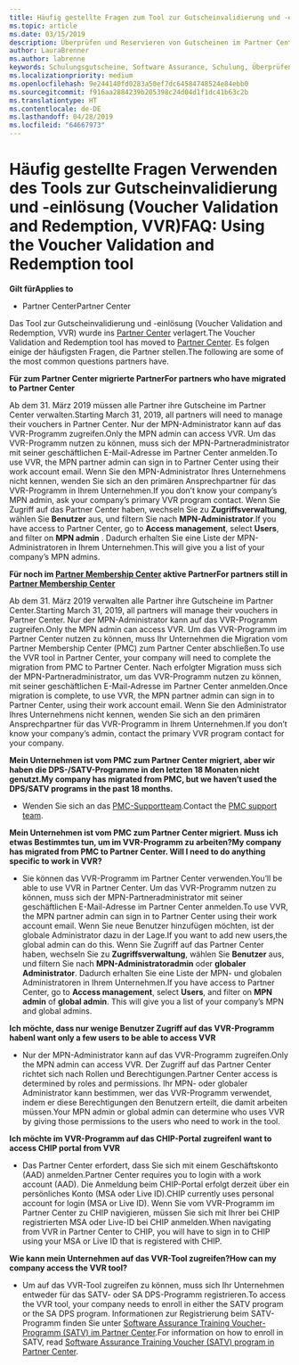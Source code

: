 ```yaml
---
title: Häufig gestellte Fragen zum Tool zur Gutscheinvalidierung und -einlösung (Voucher Validation and Redemption, VVR) | Partner Center
ms.topic: article
ms.date: 03/15/2019
description: Überprüfen und Reservieren von Gutscheinen im Partner Center
author: LauraBrenner
ms.author: labrenne
keywords: Schulungsgutscheine, Software Assurance, Schulung, Überprüfen von Gutscheinen, Reservieren von Gutscheinen
ms.localizationpriority: medium
ms.openlocfilehash: 9e244140fd0283a50ef7dc64584748524e84ebb0
ms.sourcegitcommit: f916aa2884239b205398c24d04d1f1dc41b63c2b
ms.translationtype: HT
ms.contentlocale: de-DE
ms.lasthandoff: 04/28/2019
ms.locfileid: "64667973"
---
```

# <a name="faq-using-the-voucher-validation-and-redemption-tool"></a><span data-ttu-id="3e364-104">Häufig gestellte Fragen Verwenden des Tools zur Gutscheinvalidierung und -einlösung (Voucher Validation and Redemption, VVR)</span><span class="sxs-lookup"><span data-stu-id="3e364-104">FAQ: Using the Voucher Validation and Redemption tool</span></span> 

<span data-ttu-id="3e364-105">**Gilt für**</span><span class="sxs-lookup"><span data-stu-id="3e364-105">**Applies to**</span></span>

- <span data-ttu-id="3e364-106">Partner Center</span><span class="sxs-lookup"><span data-stu-id="3e364-106">Partner Center</span></span>

<span data-ttu-id="3e364-107">Das Tool zur Gutscheinvalidierung und -einlösung (Voucher Validation and Redemption, VVR) wurde ins [Partner Center](https://partner.microsoft.com/en-us/pcv/dashboard/overview) verlagert.</span><span class="sxs-lookup"><span data-stu-id="3e364-107">The Voucher Validation and Redemption tool has moved to [Partner Center](https://partner.microsoft.com/en-us/pcv/dashboard/overview).</span></span> <span data-ttu-id="3e364-108">Es folgen einige der häufigsten Fragen, die Partner stellen.</span><span class="sxs-lookup"><span data-stu-id="3e364-108">The following are some of the most common questions partners have.</span></span> 

<span data-ttu-id="3e364-109">**Für zum Partner Center migrierte Partner**</span><span class="sxs-lookup"><span data-stu-id="3e364-109">**For partners who have migrated to Partner Center**</span></span>

 <span data-ttu-id="3e364-110">Ab dem 31. März 2019 müssen alle Partner ihre Gutscheine im Partner Center verwalten.</span><span class="sxs-lookup"><span data-stu-id="3e364-110">Starting March 31, 2019, all partners will need to manage their vouchers in Partner Center.</span></span> <span data-ttu-id="3e364-111">Nur der MPN-Administrator kann auf das VVR-Programm zugreifen.</span><span class="sxs-lookup"><span data-stu-id="3e364-111">Only the MPN admin can access VVR.</span></span> <span data-ttu-id="3e364-112">Um das VVR-Programm nutzen zu können, muss sich der MPN-Partneradministrator mit seiner geschäftlichen E-Mail-Adresse im Partner Center anmelden.</span><span class="sxs-lookup"><span data-stu-id="3e364-112">To use VVR, the MPN partner admin can sign in to Partner Center using their work account email.</span></span> <span data-ttu-id="3e364-113">Wenn Sie den MPN-Administrator Ihres Unternehmens nicht kennen, wenden Sie sich an den primären Ansprechpartner für das VVR-Programm in Ihrem Unternehmen.</span><span class="sxs-lookup"><span data-stu-id="3e364-113">If you don’t know your company’s MPN admin, ask your company’s primary VVR program contact.</span></span>  <span data-ttu-id="3e364-114">Wenn Sie Zugriff auf das Partner Center haben, wechseln Sie zu **Zugriffsverwaltung**, wählen Sie **Benutzer** aus, und filtern Sie nach **MPN-Administrator**.</span><span class="sxs-lookup"><span data-stu-id="3e364-114">If you have access to Partner Center, go to **Access management**, select **Users**, and filter on **MPN admin** .</span></span> <span data-ttu-id="3e364-115">Dadurch erhalten Sie eine Liste der MPN-Administratoren in Ihrem Unternehmen.</span><span class="sxs-lookup"><span data-stu-id="3e364-115">This will give you a list of your company’s MPN admins.</span></span>  

<span data-ttu-id="3e364-116">**Für noch im [Partner Membership Center](https://partner.microsoft.com/) aktive Partner**</span><span class="sxs-lookup"><span data-stu-id="3e364-116">**For partners still in [Partner Membership Center](https://partner.microsoft.com/)**</span></span>

<span data-ttu-id="3e364-117">Ab dem 31. März 2019 verwalten alle Partner ihre Gutscheine im Partner Center.</span><span class="sxs-lookup"><span data-stu-id="3e364-117">Starting March 31, 2019, all partners will manage their vouchers in Partner Center.</span></span> <span data-ttu-id="3e364-118">Nur der MPN-Administrator kann auf das VVR-Programm zugreifen.</span><span class="sxs-lookup"><span data-stu-id="3e364-118">Only the MPN admin can access VVR.</span></span> <span data-ttu-id="3e364-119">Um das VVR-Programm im Partner Center nutzen zu können, muss Ihr Unternehmen die Migration vom Partner Membership Center (PMC) zum Partner Center abschließen.</span><span class="sxs-lookup"><span data-stu-id="3e364-119">To use the VVR tool in Partner Center, your company will need to complete the migration from PMC to Partner Center.</span></span> <span data-ttu-id="3e364-120">Nach erfolgter Migration muss sich der MPN-Partneradministrator, um das VVR-Programm nutzen zu können, mit seiner geschäftlichen E-Mail-Adresse im Partner Center anmelden.</span><span class="sxs-lookup"><span data-stu-id="3e364-120">Once migration is complete, to use VVR, the MPN partner admin can sign in to Partner Center, using their work account email.</span></span> <span data-ttu-id="3e364-121">Wenn Sie den Administrator Ihres Unternehmens nicht kennen, wenden Sie sich an den primären Ansprechpartner für das VVR-Programm in Ihrem Unternehmen.</span><span class="sxs-lookup"><span data-stu-id="3e364-121">If you don’t know your company’s admin, contact the primary VVR program contact for your company.</span></span>  


<span data-ttu-id="3e364-122">**Mein Unternehmen ist vom PMC zum Partner Center migriert, aber wir haben die DPS-/SATV-Programme in den letzten 18 Monaten nicht genutzt.**</span><span class="sxs-lookup"><span data-stu-id="3e364-122">**My company has migrated from PMC, but we haven’t used the DPS/SATV programs in the past 18 months.**</span></span>

- <span data-ttu-id="3e364-123">Wenden Sie sich an das [PMC-Supportteam](mailto:proghelp@microsoft.com).</span><span class="sxs-lookup"><span data-stu-id="3e364-123">Contact the [PMC support team](mailto:proghelp@microsoft.com).</span></span> 


<span data-ttu-id="3e364-124">**Mein Unternehmen ist vom PMC zum Partner Center migriert. Muss ich etwas Bestimmtes tun, um im VVR-Programm zu arbeiten?**</span><span class="sxs-lookup"><span data-stu-id="3e364-124">**My company has migrated from PMC to Partner Center. Will I need to do anything specific to work in VVR?**</span></span> 

- <span data-ttu-id="3e364-125">Sie können das VVR-Programm im Partner Center verwenden.</span><span class="sxs-lookup"><span data-stu-id="3e364-125">You’ll be able to use VVR in Partner Center.</span></span>  <span data-ttu-id="3e364-126">Um das VVR-Programm nutzen zu können, muss sich der MPN-Partneradministrator mit seiner geschäftlichen E-Mail-Adresse im Partner Center anmelden.</span><span class="sxs-lookup"><span data-stu-id="3e364-126">To use VVR, the MPN partner admin can sign in to Partner Center using their work account email.</span></span> <span data-ttu-id="3e364-127">Wenn Sie neue Benutzer hinzufügen möchten, ist der globale Administrator dazu in der Lage.</span><span class="sxs-lookup"><span data-stu-id="3e364-127">If you want to add new users,the global admin can do this.</span></span> <span data-ttu-id="3e364-128">Wenn Sie Zugriff auf das Partner Center haben, wechseln Sie zu **Zugriffsverwaltung**, wählen Sie **Benutzer** aus, und filtern Sie nach **MPN-Administratoradmin** oder **globaler Administrator**. Dadurch erhalten Sie eine Liste der MPN- und globalen Administratoren in Ihrem Unternehmen.</span><span class="sxs-lookup"><span data-stu-id="3e364-128">If you have access to Partner Center, go to **Access management**, select **Users**, and filter on **MPN admin** of **global admin**. This will give you a list of your company’s MPN and global admins.</span></span>  

<span data-ttu-id="3e364-129">**Ich möchte, dass nur wenige Benutzer Zugriff auf das VVR-Programm haben**</span><span class="sxs-lookup"><span data-stu-id="3e364-129">**I want only a few users to be able to access VVR**</span></span>

- <span data-ttu-id="3e364-130">Nur der MPN-Administrator kann auf das VVR-Programm zugreifen.</span><span class="sxs-lookup"><span data-stu-id="3e364-130">Only the MPN admin can access VVR.</span></span> <span data-ttu-id="3e364-131">Der Zugriff auf das Partner Center richtet sich nach Rollen und Berechtigungen.</span><span class="sxs-lookup"><span data-stu-id="3e364-131">Partner Center access is determined by roles and permissions.</span></span> <span data-ttu-id="3e364-132">Ihr MPN- oder globaler Administrator kann bestimmen, wer das VVR-Programm verwendet, indem er diese Berechtigungen den Benutzern erteilt, die damit arbeiten müssen.</span><span class="sxs-lookup"><span data-stu-id="3e364-132">Your MPN admin or global admin can determine who uses VVR by giving those permissions to the users who need to work in the tool.</span></span>

<span data-ttu-id="3e364-133">**Ich möchte im VVR-Programm auf das CHIP-Portal zugreifen**</span><span class="sxs-lookup"><span data-stu-id="3e364-133">**I want to access CHIP portal from VVR**</span></span>

- <span data-ttu-id="3e364-134">Das Partner Center erfordert, dass Sie sich mit einem Geschäftskonto (AAD) anmelden.</span><span class="sxs-lookup"><span data-stu-id="3e364-134">Partner Center requires you to login with a work account (AAD).</span></span>  <span data-ttu-id="3e364-135">Die Anmeldung beim CHIP-Portal erfolgt derzeit über ein persönliches Konto (MSA oder Live ID).</span><span class="sxs-lookup"><span data-stu-id="3e364-135">CHIP currently uses personal account for login (MSA or Live ID).</span></span>  <span data-ttu-id="3e364-136">Wenn Sie vom VVR-Programm im Partner Center zu CHIP navigieren, müssen Sie sich mit Ihrer bei CHIP registrierten MSA oder Live-ID bei CHIP anmelden.</span><span class="sxs-lookup"><span data-stu-id="3e364-136">When navigating from VVR in Partner Center to CHIP, you will have to sign in to CHIP using your MSA or Live ID that is registered with CHIP.</span></span>

<span data-ttu-id="3e364-137">**Wie kann mein Unternehmen auf das VVR-Tool zugreifen?**</span><span class="sxs-lookup"><span data-stu-id="3e364-137">**How can my company access the VVR tool?**</span></span>

- <span data-ttu-id="3e364-138">Um auf das VVR-Tool zugreifen zu können, muss sich Ihr Unternehmen entweder für das SATV- oder SA DPS-Programm registrieren.</span><span class="sxs-lookup"><span data-stu-id="3e364-138">To access the VVR tool, your company needs to enroll in either the SATV program or the SA DPS program.</span></span>
<span data-ttu-id="3e364-139">Informationen zur Registrierung beim SATV-Programm finden Sie unter [Software Assurance Training Voucher-Programm (SATV) im Partner Center](software-assurance-satv.md).</span><span class="sxs-lookup"><span data-stu-id="3e364-139">For information on how to enroll in SATV, read [Software Assurance Training Voucher (SATV) program in Partner Center](software-assurance-satv.md).</span></span>
 <!--
For information on how to enroll in Software Assurance DPS programs, read [Software Assurance programs in Partner Center](software-assurance-dps.md).-->